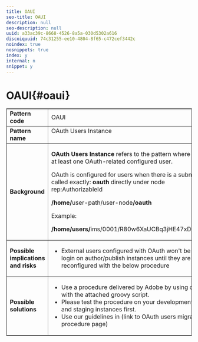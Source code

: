 ```yaml
---
title: OAUI
seo-title: OAUI
description: null
seo-description: null
uuid: a33ac39c-8668-4526-8a5a-030d5302a616
discoiquuid: 74c31255-ee10-4804-8f65-c472cef3442c
noindex: true
nosnippets: true
index: y
internal: n
snippet: y
---
```


# OAUI{#oaui}

<table border="1" cellpadding="1" cellspacing="0" width="100%"> 
 <tbody>
  <tr>
   <td><strong>Pattern code</strong></td> 
   <td>OAUI</td> 
  </tr>
  <tr>
   <td><strong>Pattern name</strong></td> 
   <td>OAuth Users Instance<br /><br /> </td> 
  </tr>
  <tr>
   <td><strong>Background</strong></td> 
   <td><p><strong>OAuth Users Instance</strong> refers to the pattern where there is at least one OAuth-related configured user.</p> <p>OAuth is configured for users when there is a subnode called exactly: <strong>oauth</strong> directly under node rep:AuthorizableId</p> <p><strong>/home/</strong>user-path/user-node<strong>/oauth</strong></p> <p>Example:</p> <p><strong>/home/users/</strong>ims/0001/R80w6XaUCBq3jHE47xDN<strong>/oauth</strong></p> </td> 
  </tr>
  <tr>
   <td><strong>Possible implications and risks</strong></td> 
   <td>
    <ul> 
     <li>External users configured with OAuth won't be able to login on author/publish instances until they are reconfigured with the below procedure</li> 
    </ul> </td> 
  </tr>
  <tr>
   <td><strong>Possible solutions</strong></td> 
   <td>
    <ul> 
     <li>Use a procedure delivered by Adobe by using oak run with the attached groovy script.</li> 
     <li>Please test the procedure on your development, test and staging instances first.</li> 
     <li>Use our guidelines in (link to OAuth users migration procedure page)</li> 
    </ul> </td> 
  </tr>
 </tbody>
</table>

